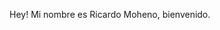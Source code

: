 Hey! Mi nombre es Ricardo Moheno, bienvenido.

<!---
RicardoMoheno/RicardoMoheno is a ✨ special ✨ repository because its `README.md` (this file) appears on your GitHub profile.
You can click the Preview link to take a look at your changes.
--->
